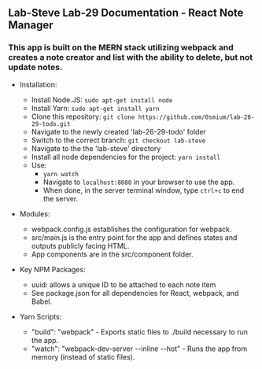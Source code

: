 ## Lab-Steve Lab-29 Documentation - React Note Manager

### This app is built on the MERN stack utilizing webpack and creates a note creator and list with the ability to delete, but not update notes.

  * Installation:
    * Install Node.JS: `sudo apt-get install node`
    * Install Yarn: `sudo apt-get install yarn`
    * Clone this repository: `git clone https://github.com/0smium/lab-28-29-todo.git`
    * Navigate to the newly created 'lab-26-29-todo' folder
    * Switch to the correct branch: `git checkout lab-steve`
    * Navigate to the the 'lab-steve' directory
    * Install all node dependencies for the project: `yarn install`
    * Use:
      * `yarn watch`
      * Navigate to `localhost:8080` in your browser to use the app.
      * When done, in the server terminal window, type `ctrl+c` to end the server.

  * Modules:
    * webpack.config.js establishes the configuration for webpack.
    * src/main.js is the entry point for the app and defines states and outputs publicly facing HTML.
    * App components are in the src/component folder.

  * Key NPM Packages:
    * uuid: allows a unique ID to be attached to each note item
    * See package.json for all dependencies for React, webpack, and Babel.

  * Yarn Scripts:
    * "build": "webpack" - Exports static files to ./build necessary to run the app.
    * "watch": "webpack-dev-server --inline --hot" - Runs the app from memory (instead of static files).
